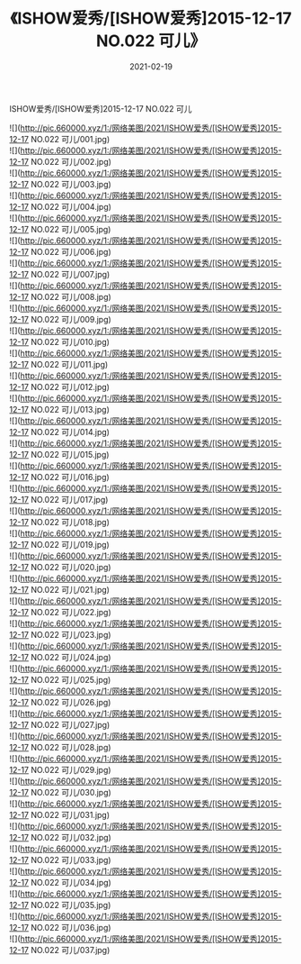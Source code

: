 ﻿---
layout: post
title:  《ISHOW爱秀/[ISHOW爱秀]2015-12-17 NO.022 可儿》
date:   2021-02-19
img: http://pic.660000.xyz/1:/网络美图/2021/ISHOW爱秀/[ISHOW爱秀]2015-12-17 NO.022 可儿/000.jpg
categories: [美女, 清纯, 唯美]
---

ISHOW爱秀/[ISHOW爱秀]2015-12-17 NO.022 可儿

 ![](http://pic.660000.xyz/1:/网络美图/2021/ISHOW爱秀/[ISHOW爱秀]2015-12-17 NO.022 可儿/001.jpg) <br>![](http://pic.660000.xyz/1:/网络美图/2021/ISHOW爱秀/[ISHOW爱秀]2015-12-17 NO.022 可儿/002.jpg) <br>![](http://pic.660000.xyz/1:/网络美图/2021/ISHOW爱秀/[ISHOW爱秀]2015-12-17 NO.022 可儿/003.jpg) <br>![](http://pic.660000.xyz/1:/网络美图/2021/ISHOW爱秀/[ISHOW爱秀]2015-12-17 NO.022 可儿/004.jpg) <br>![](http://pic.660000.xyz/1:/网络美图/2021/ISHOW爱秀/[ISHOW爱秀]2015-12-17 NO.022 可儿/005.jpg) <br>![](http://pic.660000.xyz/1:/网络美图/2021/ISHOW爱秀/[ISHOW爱秀]2015-12-17 NO.022 可儿/006.jpg) <br>![](http://pic.660000.xyz/1:/网络美图/2021/ISHOW爱秀/[ISHOW爱秀]2015-12-17 NO.022 可儿/007.jpg) <br>![](http://pic.660000.xyz/1:/网络美图/2021/ISHOW爱秀/[ISHOW爱秀]2015-12-17 NO.022 可儿/008.jpg) <br>![](http://pic.660000.xyz/1:/网络美图/2021/ISHOW爱秀/[ISHOW爱秀]2015-12-17 NO.022 可儿/009.jpg) <br>![](http://pic.660000.xyz/1:/网络美图/2021/ISHOW爱秀/[ISHOW爱秀]2015-12-17 NO.022 可儿/010.jpg) <br>![](http://pic.660000.xyz/1:/网络美图/2021/ISHOW爱秀/[ISHOW爱秀]2015-12-17 NO.022 可儿/011.jpg) <br>![](http://pic.660000.xyz/1:/网络美图/2021/ISHOW爱秀/[ISHOW爱秀]2015-12-17 NO.022 可儿/012.jpg) <br>![](http://pic.660000.xyz/1:/网络美图/2021/ISHOW爱秀/[ISHOW爱秀]2015-12-17 NO.022 可儿/013.jpg) <br>![](http://pic.660000.xyz/1:/网络美图/2021/ISHOW爱秀/[ISHOW爱秀]2015-12-17 NO.022 可儿/014.jpg) <br>![](http://pic.660000.xyz/1:/网络美图/2021/ISHOW爱秀/[ISHOW爱秀]2015-12-17 NO.022 可儿/015.jpg) <br>![](http://pic.660000.xyz/1:/网络美图/2021/ISHOW爱秀/[ISHOW爱秀]2015-12-17 NO.022 可儿/016.jpg) <br>![](http://pic.660000.xyz/1:/网络美图/2021/ISHOW爱秀/[ISHOW爱秀]2015-12-17 NO.022 可儿/017.jpg) <br>![](http://pic.660000.xyz/1:/网络美图/2021/ISHOW爱秀/[ISHOW爱秀]2015-12-17 NO.022 可儿/018.jpg) <br>![](http://pic.660000.xyz/1:/网络美图/2021/ISHOW爱秀/[ISHOW爱秀]2015-12-17 NO.022 可儿/019.jpg) <br>![](http://pic.660000.xyz/1:/网络美图/2021/ISHOW爱秀/[ISHOW爱秀]2015-12-17 NO.022 可儿/020.jpg) <br>![](http://pic.660000.xyz/1:/网络美图/2021/ISHOW爱秀/[ISHOW爱秀]2015-12-17 NO.022 可儿/021.jpg) <br>![](http://pic.660000.xyz/1:/网络美图/2021/ISHOW爱秀/[ISHOW爱秀]2015-12-17 NO.022 可儿/022.jpg) <br>![](http://pic.660000.xyz/1:/网络美图/2021/ISHOW爱秀/[ISHOW爱秀]2015-12-17 NO.022 可儿/023.jpg) <br>![](http://pic.660000.xyz/1:/网络美图/2021/ISHOW爱秀/[ISHOW爱秀]2015-12-17 NO.022 可儿/024.jpg) <br>![](http://pic.660000.xyz/1:/网络美图/2021/ISHOW爱秀/[ISHOW爱秀]2015-12-17 NO.022 可儿/025.jpg) <br>![](http://pic.660000.xyz/1:/网络美图/2021/ISHOW爱秀/[ISHOW爱秀]2015-12-17 NO.022 可儿/026.jpg) <br>![](http://pic.660000.xyz/1:/网络美图/2021/ISHOW爱秀/[ISHOW爱秀]2015-12-17 NO.022 可儿/027.jpg) <br>![](http://pic.660000.xyz/1:/网络美图/2021/ISHOW爱秀/[ISHOW爱秀]2015-12-17 NO.022 可儿/028.jpg) <br>![](http://pic.660000.xyz/1:/网络美图/2021/ISHOW爱秀/[ISHOW爱秀]2015-12-17 NO.022 可儿/029.jpg) <br>![](http://pic.660000.xyz/1:/网络美图/2021/ISHOW爱秀/[ISHOW爱秀]2015-12-17 NO.022 可儿/030.jpg) <br>![](http://pic.660000.xyz/1:/网络美图/2021/ISHOW爱秀/[ISHOW爱秀]2015-12-17 NO.022 可儿/031.jpg) <br>![](http://pic.660000.xyz/1:/网络美图/2021/ISHOW爱秀/[ISHOW爱秀]2015-12-17 NO.022 可儿/032.jpg) <br>![](http://pic.660000.xyz/1:/网络美图/2021/ISHOW爱秀/[ISHOW爱秀]2015-12-17 NO.022 可儿/033.jpg) <br>![](http://pic.660000.xyz/1:/网络美图/2021/ISHOW爱秀/[ISHOW爱秀]2015-12-17 NO.022 可儿/034.jpg) <br>![](http://pic.660000.xyz/1:/网络美图/2021/ISHOW爱秀/[ISHOW爱秀]2015-12-17 NO.022 可儿/035.jpg) <br>![](http://pic.660000.xyz/1:/网络美图/2021/ISHOW爱秀/[ISHOW爱秀]2015-12-17 NO.022 可儿/036.jpg) <br>![](http://pic.660000.xyz/1:/网络美图/2021/ISHOW爱秀/[ISHOW爱秀]2015-12-17 NO.022 可儿/037.jpg) <br>